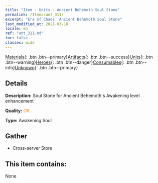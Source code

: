 ```yaml
---
title: "Item - Units - Ancient Behemoth Soul Stone"
permalink: /Items/unt_311/
excerpt: "Era of Chaos  Ancient Behemoth Soul Stone"
last_modified_at: 2021-03-18
locale: en
ref: "unt_311.md"
toc: false
classes: wide
---
```

 [Materials](/Items/){: .btn .btn--primary}[Artifacts](/Items/Artifacts/){: .btn .btn--success}[Units](/Items/Units/){: .btn .btn--warning}[Heroes](/Items/Heroes/){: .btn .btn--danger}[Consumables](/Items/Consumables/){: .btn .btn--info}[Unknown](/Items/Unknown/){: .btn .btn--primary}

## Details
 **Description:** Soul Stone for Ancient Behemoth's Awakening level enhancement

 **Quality:** <span style="color: #FF8C00">OK</span>

 **Type:** Awakening Soul

## Gather

*    Cross-server Store 

## This item contains:

  None

